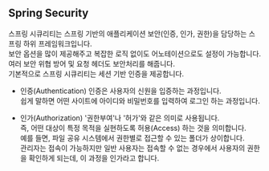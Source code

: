 ## Spring Security

스프링 시큐리티는 스프링 기반의 애플리케이션 보안(인증, 인가, 권한)을 담당하는 스프링 하위 프레임워크입니다.   
보안 옵션을 많이 제공해주고 복잡한 로직 없이도 어노테이션으로도 설정이 가능합니다. 여러 보안 위협 방어 및 요청 헤더도 보안처리를 해줍니다.   
기본적으로 스프링 시큐리티는 세션 기반 인증을 제공합니다.

- 인증(Authentication)
인증은 사용자의 신원을 입증하는 과정입니다.   
쉽게 말하면 어떤 사이트에 아이디와 비밀번호를 입력하여 로그인 하는 과정입니다.

- 인가(Authorization)
'권한부여'나 '허가'와 같은 의미로 사용됩니다.   
즉, 어떤 대상이 특정 목적을 실현하도록 허용(Access) 하는 것을 의미합니다.   
예를 들면, 파일 공유 시스템에서 권한별로 접근할 수 있는 폴더가 상이합니다.   
관리자는 접속이 가능하지만 일반 사용자는 접속할 수 없는 경우에서 사용자의 권한을 확인하게 되는데, 이 과정을 인가라고 합니다.

